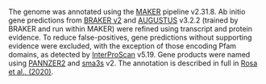 The genome was annotated using the [MAKER](https://www.ncbi.nlm.nih.gov/pmc/articles/PMC3280279/) pipeline v2.31.8. Ab initio gene predictions from [BRAKER v2](https://www.ncbi.nlm.nih.gov/pmc/articles/PMC7787252/) and [AUGUSTUS](https://www.ncbi.nlm.nih.gov/pmc/articles/PMC6078167/) v3.2.2 (trained by BRAKER and run within MAKER) were refined using transcript and protein evidence. To reduce false-positives, gene predictions without supporting evidence were excluded, with the exception of those encoding Pfam domains, as detected by [InterProScan](https://www.ncbi.nlm.nih.gov/pmc/articles/PMC3998142/) v5.19. Gene products were named using [PANNZER2](https://pubmed.ncbi.nlm.nih.gov/25653249/) and [sma3s](https://analyticalsciencejournals.onlinelibrary.wiley.com/doi/10.1002/pmic.201700071) v2. The annotation is described in full in [Rosa et al., (2020)](https://www.ncbi.nlm.nih.gov/pmc/articles/PMC7370270/). 
